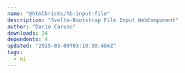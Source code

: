 ```yaml
---
name: "@htmlbricks/hb-input-file"
description: "Svelte-Bootstrap File Input WebComponent"
author: "Dario Caruso"
downloads: 24
dependents: 4
updated: "2025-03-09T03:10:30.404Z"
tags: 
  - ui
---
```

